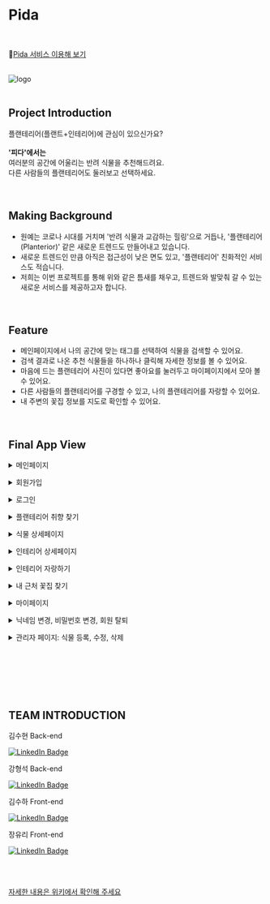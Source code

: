 # Pida
<br/>

🌱[Pida 서비스 이용해 보기](https://pida.ga/)
<br/><br/>

![logo](https://user-images.githubusercontent.com/55533303/168544640-fe00b70f-e45d-4d25-b44b-f1686be64ed4.png)
<br/><br/>

## Project Introduction
플랜테리어(플랜트+인테리어)에 관심이 있으신가요? <br/><br/>
**'피다'에서는** <br/>
여러분의 공간에 어울리는 반려 식물을 추천해드려요. <br/> 
다른 사람들의 플랜테리어도 둘러보고 선택하세요. 
<br/><br/><br/> 


## Making Background
* 원예는 코로나 시대를 거치며 '반려 식물과 교감하는 힐링'으로 거듭나, '플랜테리어(Planterior)' 같은 새로운 트렌드도 만들어내고 있습니다.
* 새로운 트렌드인 만큼 아직은 접근성이 낮은 면도 있고, '플랜테리어' 친화적인 서비스도 적습니다.
* 저희는 이번 프로젝트를 통해 위와 같은 틈새를 채우고, 트렌드와 발맞춰 갈 수 있는 새로운 서비스를 제공하고자 합니다.
<br/><br/><br/> 

## Feature
* 메인페이지에서 나의 공간에 맞는 태그를 선택하여 식물을 검색할 수 있어요.
* 검색 결과로 나온 추천 식물들을 하나하나 클릭해 자세한 정보를 볼 수 있어요.
* 마음에 드는 플랜테리어 사진이 있다면 좋아요를 눌러두고 마이페이지에서 모아 볼 수 있어요.
* 다른 사람들의 플랜테리어를 구경할 수 있고, 나의 플랜테리어를 자랑할 수 있어요.
* 내 주변의 꽃집 정보를 지도로 확인할 수 있어요.
<br/><br/><br/>

## Final App View
<details><summary>메인페이지</summary>

![메인페이지](https://user-images.githubusercontent.com/55533303/168474299-cdc79231-aeee-4689-ad61-ac72dddd8adb.gif)</details>

<details><summary>회원가입</summary>

![회원가입](https://user-images.githubusercontent.com/55533303/168308072-b757a96f-39ef-433d-a593-640bf94e0d7d.gif)</details>

<details><summary>로그인</summary>

![로그인](https://user-images.githubusercontent.com/55533303/168309108-8a708354-4999-4225-a2f3-b7124785922c.gif)</details>

<details><summary>플랜테리어 취향 찾기</summary>

![플랜테리어 취향 찾기](https://user-images.githubusercontent.com/55533303/168309179-df8bdecf-9682-4a1b-a624-801047bb8d0a.gif)</details>

<details><summary>식물 상세페이지</summary>

![식물 상세페이지](https://user-images.githubusercontent.com/55533303/168309302-d35fabf7-d328-43b0-b9ca-668329d71010.gif)</details>

<details><summary>인테리어 상세페이지</summary>

![인테리어 상세페이지](https://user-images.githubusercontent.com/55533303/168310753-976ac915-c650-4374-abee-d969eb268cad.gif)</details>

<details><summary>인테리어 자랑하기</summary>

![인테리어 자랑하기](https://user-images.githubusercontent.com/55533303/168310622-50084693-6296-4209-9bed-833f43bafedf.gif)</details>

<details><summary>내 근처 꽃집 찾기</summary>

![내 주변 꽃집 찾기](https://user-images.githubusercontent.com/55533303/168474264-f6c16fab-0a68-4c23-99bc-ba01172fcf4f.gif)</details>

<details><summary>마이페이지</summary>

![마이페이지-](https://user-images.githubusercontent.com/55533303/168308549-d8dd913f-6318-4833-855b-d3f561c168e9.gif)</details>

<details><summary>닉네임 변경, 비밀번호 변경, 회원 탈퇴</summary>

![닉네임 변경, 비밀번호 변경, 회원 탈퇴-](https://user-images.githubusercontent.com/55533303/168308504-58893b9d-ae8d-4ac5-9668-b2b70a2fc67d.gif)</details>

<details>
  <summary>관리자 페이지: 식물 등록, 수정, 삭제</summary>

![관리자 페이지](https://user-images.githubusercontent.com/55533303/168312724-c499efee-721d-4fc5-b608-db5414320b68.gif)
</details>
<br/><br/><br/><br/><br/><br/>

## TEAM INTRODUCTION

<summary>김수현 Back-end</summary>

[![LinkedIn Badge](https://img.shields.io/badge/suxxzzy-181717?style=flat-square&logo=Github&logoColor=white&link=https://github.com/codestates/Pida/wiki/Team)](https://github.com/suxxzzy)

<summary>강형석 Back-end</summary>

[![LinkedIn Badge](https://img.shields.io/badge/neroaki-181717?style=flat-square&logo=Github&logoColor=white&link=https://github.com/codestates/Pida/wiki/Team)](https://github.com/neroaki)

 <summary>김수하 Front-end</summary>

[![LinkedIn Badge](https://img.shields.io/badge/osuhao-181717?style=flat-square&logo=Github&logoColor=white&link=https://github.com/codestates/Pida/wiki/Team)](https://github.com/osuhao)


  <summary>장유리 Front-end</summary>
  
[![LinkedIn Badge](https://img.shields.io/badge/yuriiiiiiiiiii-181717?style=flat-square&logo=Github&logoColor=white&link=https://github.com/codestates/Pida/wiki/Team)](https://github.com/yuriiiiiiiiiii)


<br/><br/>

[자세한 내용은 위키에서 확인해 주세요](https://github.com/codestates/Pida/wiki)
